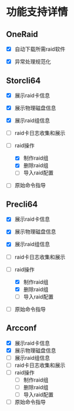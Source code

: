 # 功能支持详情



## OneRaid
- [x] 自动下载所需raid软件
- [x] 异常处理规范化


## Storcli64
- [x] 展示raid卡信息
- [x] 展示物理磁盘信息
- [x] 展示raid组信息
- [ ] raid卡日志收集和展示
- [ ] raid操作
  - [x] 制作raid组
  - [x] 删除raid组
  - [ ] 导入raid配置
- [ ] 原始命令指导


## Precli64
- [x] 展示raid卡信息
- [x] 展示物理磁盘信息
- [x] 展示raid组信息
- [ ] raid卡日志收集和展示
- [ ] raid操作
  - [x] 制作raid组
  - [x] 删除raid组
  - [ ] 导入raid配置
- [ ] 原始命令指导


## Arcconf
- [x] 展示raid卡信息
- [x] 展示物理磁盘信息
- [ ] 展示raid组信息
- [ ] raid卡日志收集和展示
- [ ] raid操作
  - [ ] 制作raid组
  - [ ] 删除raid组
  - [ ] 导入raid配置
- [ ] 原始命令指导